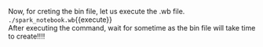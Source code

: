 Now, for creting the bin file, let us execute the .wb file.
<br>`./spark_notebook.wb`{{execute}}
<br>
After executing the command, wait for sometime as the bin file will take time to create!!!!
